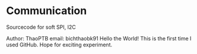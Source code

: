 # Communication
Sourcecode for soft SPI, I2C

Author: ThaoPTB
email: bichthaobk91
Hello the World! This is the first time I used GitHub. Hope for exciting experiment.
